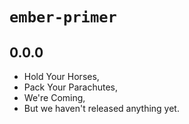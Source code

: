 # `ember-primer`

## 0.0.0

- Hold Your Horses,
- Pack Your Parachutes,
- We're Coming,
- But we haven't released anything yet.
